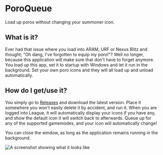 # PoroQueue
Load up poros without changing your summoner icon.

## What is it?

Ever had that issue where you load into ARAM, URF or Nexus Blitz and thought; "Oh dang, I've forgotten to equip my poro!"? Well no longer, because this application will make sure that don't have to forget anymore. You load up this app, set it to startup with Windows and let it run in the background. Set your own poro icons and they will all load up and unload automatically.

## How do I get/use it?

You simply go to [Releases](https://github.com/Querijn/PoroQueue/releases) and download the latest version. Place it somewhere you won't easily delete it by accident, and run it. When you are logged into League, it will automatically display your icons if you have any, and show the default icon it will switch back to afterwards. Queue up for any of the supported gamemodes, and your icon will automatically change! 

You can close the window, as long as the application remains running in the background.

![A screenshot showing what it looks like](https://github.com/Querijn/PoroQueue/raw/master/Images/FirstVersion.png)
